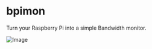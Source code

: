 # bpimon
Turn your Raspberry Pi into a simple Bandwidth monitor.

![Image](https://github.com/zangaby/bpimon/blob/main/bpimon.png?raw=true)
